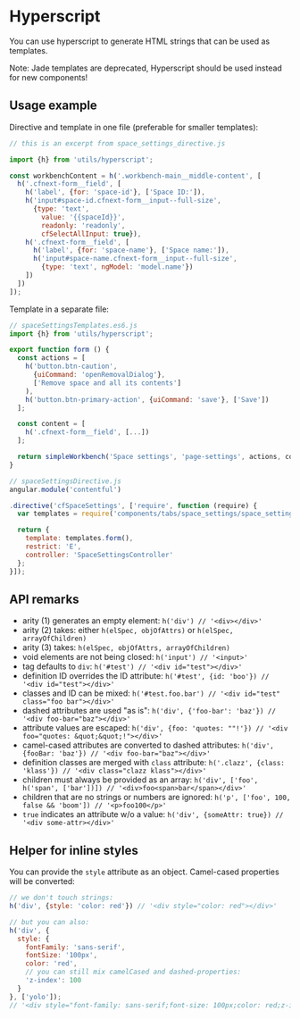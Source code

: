 Hyperscript
===========

You can use hyperscript to generate HTML strings that can be used as templates.

Note: Jade templates are deprecated, Hyperscript should be used instead for new components!

## Usage example

Directive and template in one file (preferable for smaller templates):

```js
// this is an excerpt from space_settings_directive.js

import {h} from 'utils/hyperscript';

const workbenchContent = h('.workbench-main__middle-content', [
  h('.cfnext-form__field', [
    h('label', {for: 'space-id'}, ['Space ID:']),
    h('input#space-id.cfnext-form__input--full-size',
      {type: 'text',
        value: '{{spaceId}}',
        readonly: 'readonly',
        cfSelectAllInput: true}),
    h('.cfnext-form__field', [
      h('label', {for: 'space-name'}, ['Space name:']),
      h('input#space-name.cfnext-form__input--full-size',
        {type: 'text', ngModel: 'model.name'})
    ])
  ])
]);
```

Template in a separate file:

```js
// spaceSettingsTemplates.es6.js
import {h} from 'utils/hyperscript';

export function form () {
  const actions = [
    h('button.btn-caution',
      {uiCommand: 'openRemovalDialog'},
      ['Remove space and all its contents']
    ),
    h('button.btn-primary-action', {uiCommand: 'save'}, ['Save'])
  ];

  const content = [
    h('.cfnext-form__field', [...])
  ];

  return simpleWorkbench('Space settings', 'page-settings', actions, content);
}
```

```js
// spaceSettingsDirective.js
angular.module('contentful')

.directive('cfSpaceSettings', ['require', function (require) {
  var templates = require('components/tabs/space_settings/space_settings_templates');

  return {
    template: templates.form(),
    restrict: 'E',
    controller: 'SpaceSettingsController'
  };
}]);
```


## API remarks

- arity (1) generates an empty element:
  `h('div') // '<div></div>'`
- arity (2) takes:
  either `h(elSpec, objOfAttrs)` or `h(elSpec, arrayOfChildren)`
- arity (3) takes:
  `h(elSpec, objOfAttrs, arrayOfChildren)`
- void elements are not being closed:
  `h('input') // '<input>'`
- tag defaults to `div`:
  `h('#test') // '<div id="test"></div>'`
- definition ID overrides the ID attribute:
  `h('#test', {id: 'boo'}) // '<div id="test"></div>'`
- classes and ID can be mixed:
  `h('#test.foo.bar') // '<div id="test" class="foo bar"></div>'`
- dashed attributes are used "as is":
  `h('div', {'foo-bar': 'baz'}) // '<div foo-bar="baz"></div>'`
- attribute values are escaped:
  `h('div', {foo: 'quotes: ""!'}) // '<div foo="quotes: &quot;&quot;!"></div>'`
- camel-cased attributes are converted to dashed attributes:
  `h('div', {fooBar: 'baz'}) // '<div foo-bar="baz"></div>'`
- definition classes are merged with `class` attribute:
  `h('.clazz', {class: 'klass'}) // '<div class="clazz klass"></div>'`
- children must always be provided as an array:
  `h('div', ['foo', h('span', ['bar'])]) // '<div>foo<span>bar</span></div>'`
- children that are no strings or numbers are ignored:
  `h('p', ['foo', 100, false && 'boom']) // '<p>foo100</p>'`
- `true` indicates an attribute w/o a value:
  `h('div', {someAttr: true}) // '<div some-attr></div>'`


## Helper for inline styles

You can provide the `style` attribute as an object. Camel-cased properties will be converted:

```js
// we don't touch strings:
h('div', {style: 'color: red'}) // '<div style="color: red"></div>'

// but you can also:
h('div', {
  style: {
    fontFamily: 'sans-serif',
    fontSize: '100px',
    color: 'red',
    // you can still mix camelCased and dashed-properties:
    'z-index': 100
  }
}, ['yolo']);
// '<div style="font-family: sans-serif;font-size: 100px;color: red;z-index: 100">yolo</div>'
```
